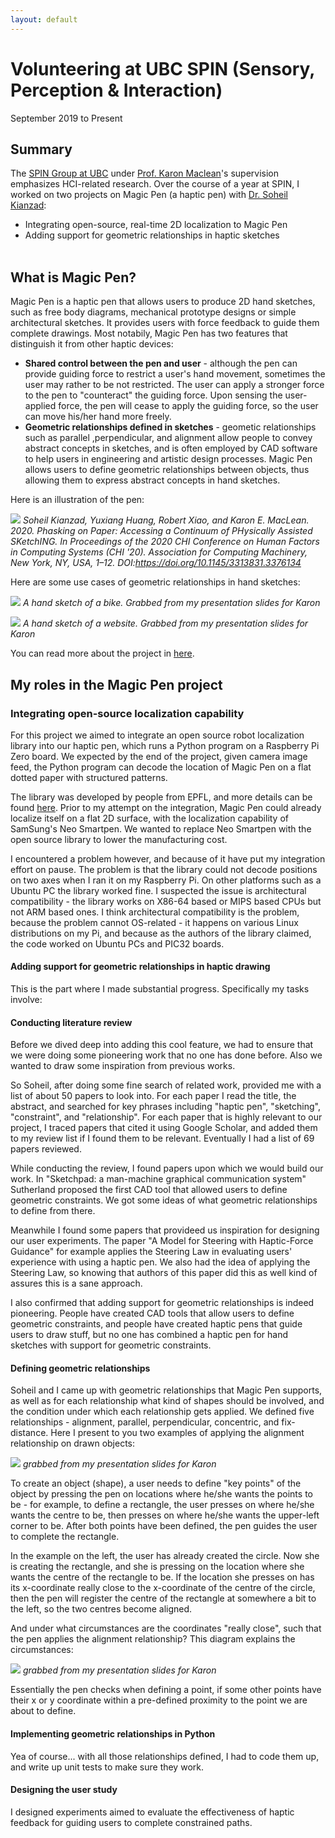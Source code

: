 ```yaml
---
layout: default
---
```


# Volunteering at UBC SPIN (Sensory, Perception & Interaction)

September 2019 to Present

## Summary
The [SPIN Group at UBC](https://www.cs.ubc.ca/labs/spin/frontpage) under [Prof. Karon Maclean](https://www.cs.ubc.ca/labs/spin/content/karon-maclean)'s supervision emphasizes HCI-related research. Over the course of a year at SPIN, I worked on two projects on Magic Pen (a haptic pen) with [Dr. Soheil Kianzad](https://www.cs.ubc.ca/labs/spin/kianzad):
* Integrating open-source, real-time 2D localization to Magic Pen
* Adding support for geometric relationships in haptic sketches 
<br><br>

## What is Magic Pen?
Magic Pen is a haptic pen that allows users to produce 2D hand sketches, such as free body diagrams, mechanical prototype designs or simple architectural sketches. It provides users with force feedback to guide them complete drawings. Most notabily, Magic Pen has two features that distinguish it from other haptic devices:

* **Shared control between the pen and user** - although the pen can provide guiding force to restrict a user's hand movement, sometimes the user may rather to be not restricted. The user can apply a stronger force to the pen to "counteract" the guiding force. Upon sensing the user-applied force, the pen will cease to apply the guiding force, so the user can move his/her hand more freely.
* **Geometric relationships defined in sketches** - geometic relationships such as parallel ,perpendicular, and alignment allow people to convey abstract concepts in sketches, and is often employed by CAD software to help users in engineering and artistic design processes. Magic Pen allows users to define geometric relationships between objects, thus allowing them to express abstract concepts in hand sketches.

Here is an illustration of the pen:

![](magic_pen_1.PNG)
*Soheil Kianzad, Yuxiang Huang, Robert Xiao, and Karon E. MacLean. 2020. Phasking on Paper: Accessing a Continuum of PHysically Assisted SKetchING. In Proceedings of the 2020 CHI Conference on Human Factors in Computing Systems (CHI '20). Association for Computing Machinery, New York, NY, USA, 1–12. DOI:https://doi.org/10.1145/3313831.3376134*

Here are some use cases of geometric relationships in hand sketches:

![](magic_pen_4.PNG)
*A hand sketch of a bike. Grabbed from my presentation slides for Karon*

![](magic_pen_5.PNG)
*A hand sketch of a website. Grabbed from my presentation slides for Karon*

You can read more about the project in [here](https://www.cs.ubc.ca/labs/spin/node/388).

## My roles in the Magic Pen project
### Integrating open-source localization capability
For this project we aimed to integrate an open source robot localization library into our haptic pen, which runs a Python program on a Raspberry Pi Zero board. We expected by the end of the project, given camera image feed, the Python program can decode the location of Magic Pen on a flat dotted paper with structured patterns.

The library was developed by people from EPFL, and more details can be found [here](https://www.epfl.ch/labs/chili/dissemination/software/libdots/). Prior to my attempt on the integration, Magic Pen could already localize itself on a flat 2D surface, with the localization capability of SamSung's Neo Smartpen. We wanted to replace Neo Smartpen with the open source library to lower the manufacturing cost.

I encountered a problem however, and because of it have put my integration effort on pause. The problem is that the library could not decode positions on two axes when I ran it on my Raspberry Pi. On other platforms such as a Ubuntu PC the library worked fine. I suspected the issue is architectural compatibility - the library works on X86-64 based or MIPS based CPUs but not ARM based ones. I think architectural compatibility is the problem, because the problem cannot OS-related - it happens on various Linux distributions on my Pi, and because as the authors of the library claimed, the code worked on Ubuntu PCs and PIC32 boards.

#### Adding support for geometric relationships in haptic drawing
This is the part where I made substantial progress. Specifically my tasks involve:

#### Conducting literature review

Before we dived deep into adding this cool feature, we had to ensure that we were doing some pioneering work that no one has done before. Also we wanted to draw some inspiration from previous works.

So Soheil, after doing some fine search of related work, provided me with a list of about 50 papers to look into. For each paper I read the title, the abstract, and searched for key phrases including "haptic pen", "sketching", "constraint", and "relationship". For each paper that is highly relevant to our project, I traced papers that cited it using Google Scholar, and added them to my review list if I found them to be relevant. Eventually I had a list of 69 papers reviewed.

While conducting the review, I found papers upon which we would build our work. In "Sketchpad: a man-machine graphical communication system" Sutherland proposed the first CAD tool that allowed users to define geometric constraints. We got some ideas of what geometric relationships to define from there.

Meanwhile I found some papers that provideed us inspiration for designing our user experiments. The paper "A Model for Steering with Haptic-Force Guidance" for example applies the Steering Law in evaluating users' experience with using a haptic pen. We also had the idea of applying the Steering Law, so knowing that authors of this paper did this as well kind of assures this is a sane approach.

I also confirmed that adding support for geometric relationships is indeed pioneering. People have created CAD tools that allow users to define geometric constraints, and people have created haptic pens that guide users to draw stuff, but no one has combined a haptic pen for hand sketches with support for geometric constraints. 

#### Defining geometric relationships

Soheil and I came up with geometric relationships that Magic Pen supports, as well as for each relationship what kind of shapes should be involved, and the condition under which each relationship gets applied. We defined five relationships - alignment, parallel, perpendicular, concentric, and fix-distance. Here I present to you two examples of applying the alignment relationship on drawn objects:

![](magic_pen_2.PNG)
*grabbed from my presentation slides for Karon*

To create an object (shape), a user needs to define "key points" of the object by pressing the pen on locations where he/she wants the points to be - for example, to define a rectangle, the user presses on where he/she wants the centre to be, then presses on where he/she wants the upper-left corner to be. After both points have been defined, the pen guides the user to complete the rectangle.

In the example on the left, the user has already created the circle. Now she is creating the rectangle, and she is pressing on the location where she wants the centre of the rectangle to be. If the location she presses on has its x-coordinate really close to the x-coordinate of the centre of the circle, then the pen will register the centre of the rectangle at somewhere a bit to the left, so the two centres become aligned.

And under what circumstances are the coordinates "really close", such that the pen applies the alignment relationship? This diagram explains the circumstances:

![](magic_pen_3.PNG)
*grabbed from my presentation slides for Karon*

Essentially the pen checks when defining a point, if some other points have their x or y coordinate within a pre-defined proximity to the point we are about to define.

#### Implementing geometric relationships in Python

Yea of course... with all those relationships defined, I had to code them up, and write up unit tests to make sure they work.

#### Designing the user study

I designed experiments aimed to evaluate the effectiveness of haptic feedback for guiding users to complete constrained paths.
